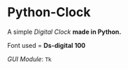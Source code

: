 # Python-Clock
A simple *Digital Clock* **made in Python.**

Font used = **Ds-digital 100**

*GUI Module*: `Tk`
